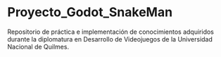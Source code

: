 # Proyecto_Godot_SnakeMan
Repositorio de práctica e implementación de conocimientos adquiridos durante la diplomatura en Desarrollo de Videojuegos de la Universidad Nacional de Quilmes.

